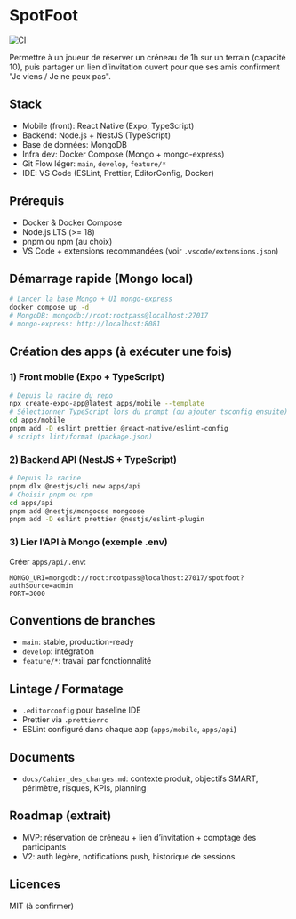 # SpotFoot

[![CI](https://github.com/Erblinn450/spootfoot/actions/workflows/ci.yml/badge.svg)](https://github.com/Erblinn450/spootfoot/actions/workflows/ci.yml)

Permettre à un joueur de réserver un créneau de 1h sur un terrain (capacité 10), puis partager un lien d’invitation ouvert pour que ses amis confirment "Je viens / Je ne peux pas".

## Stack
- Mobile (front): React Native (Expo, TypeScript)
- Backend: Node.js + NestJS (TypeScript)
- Base de données: MongoDB
- Infra dev: Docker Compose (Mongo + mongo-express)
- Git Flow léger: `main`, `develop`, `feature/*`
- IDE: VS Code (ESLint, Prettier, EditorConfig, Docker)

## Prérequis
- Docker & Docker Compose
- Node.js LTS (>= 18)
- pnpm ou npm (au choix)
- VS Code + extensions recommandées (voir `.vscode/extensions.json`)

## Démarrage rapide (Mongo local)

```bash
# Lancer la base Mongo + UI mongo-express
docker compose up -d
# MongoDB: mongodb://root:rootpass@localhost:27017
# mongo-express: http://localhost:8081
```

## Création des apps (à exécuter une fois)

### 1) Front mobile (Expo + TypeScript)
```bash
# Depuis la racine du repo
npx create-expo-app@latest apps/mobile --template
# Sélectionner TypeScript lors du prompt (ou ajouter tsconfig ensuite)
cd apps/mobile
pnpm add -D eslint prettier @react-native/eslint-config
# scripts lint/format (package.json)
```

### 2) Backend API (NestJS + TypeScript)
```bash
# Depuis la racine
pnpm dlx @nestjs/cli new apps/api
# Choisir pnpm ou npm
cd apps/api
pnpm add @nestjs/mongoose mongoose
pnpm add -D eslint prettier @nestjs/eslint-plugin
```

### 3) Lier l’API à Mongo (exemple .env)
Créer `apps/api/.env`:
```
MONGO_URI=mongodb://root:rootpass@localhost:27017/spotfoot?authSource=admin
PORT=3000
```

## Conventions de branches
- `main`: stable, production-ready
- `develop`: intégration
- `feature/*`: travail par fonctionnalité

## Lintage / Formatage
- `.editorconfig` pour baseline IDE
- Prettier via `.prettierrc`
- ESLint configuré dans chaque app (`apps/mobile`, `apps/api`)

## Documents
- `docs/Cahier_des_charges.md`: contexte produit, objectifs SMART, périmètre, risques, KPIs, planning

## Roadmap (extrait)
- MVP: réservation de créneau + lien d’invitation + comptage des participants
- V2: auth légère, notifications push, historique de sessions

## Licences
MIT (à confirmer)
